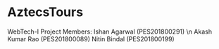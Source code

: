 # AztecsTours
WebTech-I Project
Members:
Ishan Agarwal (PES201800291) \n
Akash Kumar Rao (PES201800089)
Nitin Bindal (PES201800199)
